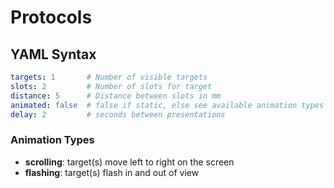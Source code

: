 # Protocols

## YAML Syntax

```yaml
targets: 1       # Number of visible targets
slots: 2         # Number of slots for target
distance: 5      # Distance between slots in mm
animated: false  # false if static, else see available animation types
delay: 2         # seconds between presentations
```

### Animation Types

- **scrolling**: target(s) move left to right on the screen  
- **flashing**: target(s) flash in and out of view